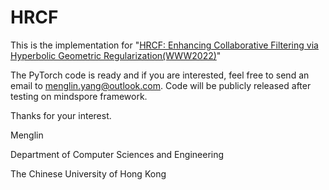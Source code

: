 # HRCF
This is the implementation for "[HRCF: Enhancing Collaborative Filtering via Hyperbolic Geometric Regularization(WWW2022)](https://arxiv.org/abs/2204.08176)"


The PyTorch code is ready and if you are interested, feel free to send an email to menglin.yang@outlook.com.
Code will be publicly released after testing on mindspore framework.

Thanks for your interest.

Menglin

Department of Computer Sciences and Engineering

The Chinese University of Hong Kong
